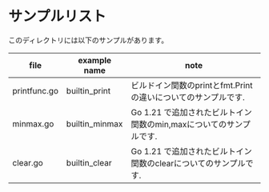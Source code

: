 # サンプルリスト

このディレクトリには以下のサンプルがあります。

|file|example name|note|
|----|------------|----|
|printfunc.go|builtin\_print|ビルドイン関数のprintとfmt.Printの違いについてのサンプルです.|
|minmax.go|builtin\_minmax|Go 1.21 で追加されたビルトイン関数のmin,maxについてのサンプルです.|
|clear.go|builtin\_clear|Go 1.21 で追加されたビルトイン関数のclearについてのサンプルです.|
